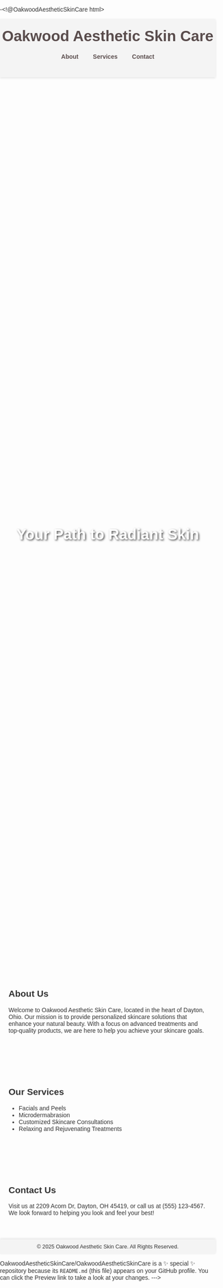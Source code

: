 -<!@OakwoodAestheticSkinCare html>
<html lang="en">
<head>
    <meta charset="UTF-8">
    <meta name="viewport" content="width=device-width, initial-scale=1.0">
    <title>Oakwood Aesthetic Skin Care</title>
    <style>
        body {
            font-family: Arial, sans-serif;
            margin: 0;
            padding: 0;
            color: #333;
        }
        header {
            background-color: #f4f4f4;
            padding: 20px 0;
            text-align: center;
            box-shadow: 0 2px 5px rgba(0, 0, 0, 0.1);
        }
        header h1 {
            margin: 0;
            font-size: 2.5em;
            color: #5a4d4d;
        }
        nav {
            margin: 20px 0;
        }
        nav a {
            margin: 0 15px;
            text-decoration: none;
            color: #5a4d4d;
            font-weight: bold;
        }
        nav a:hover {
            color: #333;
        }
        .hero {
            background-image: url('your-image-url.jpg');
            background-size: cover;
            background-position: center;
            height: 50vh;
            display: flex;
            align-items: center;
            justify-content: center;
            color: white;
            text-shadow: 2px 2px 4px rgba(0, 0, 0, 0.7);
        }
        .hero h2 {
            font-size: 2.5em;
        }
        .section {
            padding: 40px 20px;
            max-width: 800px;
            margin: 0 auto;
        }
        footer {
            background-color: #f4f4f4;
            text-align: center;
            padding: 10px 0;
            font-size: 0.9em;
            box-shadow: 0 -2px 5px rgba(0, 0, 0, 0.1);
        }
    </style>
</head>
<body>

<header>
    <h1>Oakwood Aesthetic Skin Care</h1>
    <nav>
        <a href="#about">About</a>
        <a href="#services">Services</a>
        <a href="#contact">Contact</a>
    </nav>
</header>

<div class="hero">
    <h2>Your Path to Radiant Skin</h2>
</div>

<section id="about" class="section">
    <h2>About Us</h2>
    <p>Welcome to Oakwood Aesthetic Skin Care, located in the heart of Dayton, Ohio. Our mission is to provide personalized skincare solutions that enhance your natural beauty. With a focus on advanced treatments and top-quality products, we are here to help you achieve your skincare goals.</p>
</section>

<section id="services" class="section">
    <h2>Our Services</h2>
    <ul>
        <li>Facials and Peels</li>
        <li>Microdermabrasion</li>
        <li>Customized Skincare Consultations</li>
        <li>Relaxing and Rejuvenating Treatments</li>
    </ul>
</section>

<section id="contact" class="section">
    <h2>Contact Us</h2>
    <p>Visit us at 2209 Acorn Dr, Dayton, OH 45419, or call us at (555) 123-4567. We look forward to helping you look and feel your best!</p>
</section>

<footer>
    &copy; 2025 Oakwood Aesthetic Skin Care. All Rights Reserved.
</footer>

</body>
</html>

OakwoodAestheticSkinCare/OakwoodAestheticSkinCare is a ✨ special ✨ repository because its `README.md` (this file) appears on your GitHub profile.
You can click the Preview link to take a look at your changes.
--->
